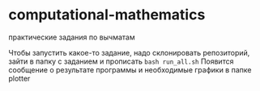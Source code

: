 # computational-mathematics
практические задания по вычматам

Чтобы запустить какое-то задание, надо склонировать репозиторий, зайти в папку с заданием и прописать 
`bash run_all.sh`
Появится сообщение о результате программы и необходимые графики в папке plotter
